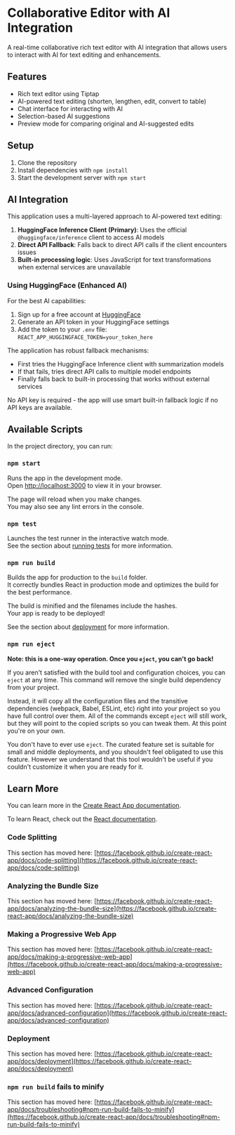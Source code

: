 # Collaborative Editor with AI Integration

A real-time collaborative rich text editor with AI integration that allows users to interact with AI for text editing and enhancements.

## Features

- Rich text editor using Tiptap
- AI-powered text editing (shorten, lengthen, edit, convert to table)
- Chat interface for interacting with AI
- Selection-based AI suggestions
- Preview mode for comparing original and AI-suggested edits

## Setup

1. Clone the repository
2. Install dependencies with `npm install`
3. Start the development server with `npm start`

## AI Integration

This application uses a multi-layered approach to AI-powered text editing:

1. **HuggingFace Inference Client (Primary)**: Uses the official `@huggingface/inference` client to access AI models
2. **Direct API Fallback**: Falls back to direct API calls if the client encounters issues
3. **Built-in processing logic**: Uses JavaScript for text transformations when external services are unavailable

### Using HuggingFace (Enhanced AI)

For the best AI capabilities:

1. Sign up for a free account at [HuggingFace](https://huggingface.co/)
2. Generate an API token in your HuggingFace settings
3. Add the token to your `.env` file: `REACT_APP_HUGGINGFACE_TOKEN=your_token_here`

The application has robust fallback mechanisms:

- First tries the HuggingFace Inference client with summarization models
- If that fails, tries direct API calls to multiple model endpoints
- Finally falls back to built-in processing that works without external services

No API key is required - the app will use smart built-in fallback logic if no API keys are available.

## Available Scripts

In the project directory, you can run:

### `npm start`

Runs the app in the development mode.\
Open [http://localhost:3000](http://localhost:3000) to view it in your browser.

The page will reload when you make changes.\
You may also see any lint errors in the console.

### `npm test`

Launches the test runner in the interactive watch mode.\
See the section about [running tests](https://facebook.github.io/create-react-app/docs/running-tests) for more information.

### `npm run build`

Builds the app for production to the `build` folder.\
It correctly bundles React in production mode and optimizes the build for the best performance.

The build is minified and the filenames include the hashes.\
Your app is ready to be deployed!

See the section about [deployment](https://facebook.github.io/create-react-app/docs/deployment) for more information.

### `npm run eject`

**Note: this is a one-way operation. Once you `eject`, you can't go back!**

If you aren't satisfied with the build tool and configuration choices, you can `eject` at any time. This command will remove the single build dependency from your project.

Instead, it will copy all the configuration files and the transitive dependencies (webpack, Babel, ESLint, etc) right into your project so you have full control over them. All of the commands except `eject` will still work, but they will point to the copied scripts so you can tweak them. At this point you're on your own.

You don't have to ever use `eject`. The curated feature set is suitable for small and middle deployments, and you shouldn't feel obligated to use this feature. However we understand that this tool wouldn't be useful if you couldn't customize it when you are ready for it.

## Learn More

You can learn more in the [Create React App documentation](https://facebook.github.io/create-react-app/docs/getting-started).

To learn React, check out the [React documentation](https://reactjs.org/).

### Code Splitting

This section has moved here: [https://facebook.github.io/create-react-app/docs/code-splitting](https://facebook.github.io/create-react-app/docs/code-splitting)

### Analyzing the Bundle Size

This section has moved here: [https://facebook.github.io/create-react-app/docs/analyzing-the-bundle-size](https://facebook.github.io/create-react-app/docs/analyzing-the-bundle-size)

### Making a Progressive Web App

This section has moved here: [https://facebook.github.io/create-react-app/docs/making-a-progressive-web-app](https://facebook.github.io/create-react-app/docs/making-a-progressive-web-app)

### Advanced Configuration

This section has moved here: [https://facebook.github.io/create-react-app/docs/advanced-configuration](https://facebook.github.io/create-react-app/docs/advanced-configuration)

### Deployment

This section has moved here: [https://facebook.github.io/create-react-app/docs/deployment](https://facebook.github.io/create-react-app/docs/deployment)

### `npm run build` fails to minify

This section has moved here: [https://facebook.github.io/create-react-app/docs/troubleshooting#npm-run-build-fails-to-minify](https://facebook.github.io/create-react-app/docs/troubleshooting#npm-run-build-fails-to-minify)
